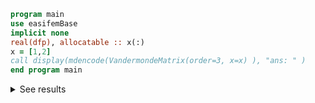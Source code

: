 ```fortran
program main
use easifemBase
implicit none
real(dfp), allocatable :: x(:)
x = [1,2]
call display(mdencode(VandermondeMatrix(order=3, x=x) ), "ans: " )
end program main
```

<details>
<summary>See results</summary>
<div>

ans:

|   |   |   |   |
| - | - | - | - |
| 1 | 1 | 1 | 1 |
| 1 | 2 | 4 | 8 |

</div>
</details>
